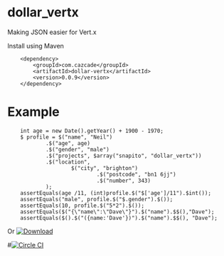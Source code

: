 dollar_vertx
============

Making JSON easier for Vert.x

Install using Maven

        <dependency>
            <groupId>com.cazcade</groupId>
            <artifactId>dollar-vertx</artifactId>
            <version>0.0.9</version>
        </dependency>


Example
=======

        int age = new Date().getYear() + 1900 - 1970;
        $ profile = $("name", "Neil")
                .$("age", age)
                .$("gender", "male")
                .$("projects", $array("snapito", "dollar_vertx"))
                .$("location",
                        $("city", "brighton")
                                .$("postcode", "bn1 6jj")
                                .$("number", 343)
                );
        assertEquals(age /11, (int)profile.$("$['age']/11").$int());
        assertEquals("male", profile.$("$.gender").$());
        assertEquals(10, profile.$("5*2").$());
        assertEquals($("{\"name\":\"Dave\"}").$("name").$$(),"Dave");
        assertEquals($().$("({name:'Dave'})").$("name").$$(), "Dave");


Or [ ![Download](https://api.bintray.com/packages/cazcade/maven/dollar_vertx/images/download.png) ](https://bintray.com/cazcade/maven/dollar_vertx/_latestVersion)

#[![Circle CI](https://circleci.com/gh/cazcade/dollar_vertx/tree/master.png?style=badge)](https://circleci.com/gh/cazcade/dollar_vertx/tree/master)

